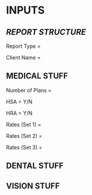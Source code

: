 # **INPUTS**

## *REPORT STRUCTURE*

Report Type =

Client Name =

## MEDICAL STUFF

Number of Plans =

HSA = Y/N

HRA = Y/N

Rates (Set 1) =

Rates (Set 2) =

Rates (Set 3) =

## DENTAL STUFF

## VISION STUFF

